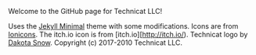 
Welcome to the GitHub page for Technicat LLC!

Uses the [Jekyll Minimal](https://github.com/orderedlist) theme with some modifications.
Icons are from [Ionicons](http://ionicons.com).
The itch.io icon is from [itch.io][http://itch.io/).
Technicat logo by [Dakota Snow](http://espressyourself.coffee/).
Copyright (c) 2017-2010 Technicat LLC.






